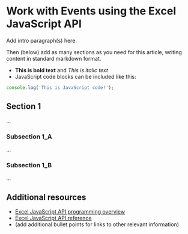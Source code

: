 # Work with Events using the Excel JavaScript API

Add intro paragraph(s) here. 

Then (below) add as many sections as you need for this article, writing content in standard markdown format.

* **This is bold text** and *This is italic text*
* JavaScript code blocks can be included like this:

```js
console.log('This is JavaScript code!');
```

## Section 1

...

### Subsection 1_A

...

### Subsection 1_B

...

## Additional resources

* [Excel JavaScript API programming overview](excel-add-ins-core-concepts.md?product=excel)
* [Excel JavaScript API reference](../../reference/excel/excel-add-ins-reference-overview.md?product=excel)
* (add additional bullet points for links to other relevant information)